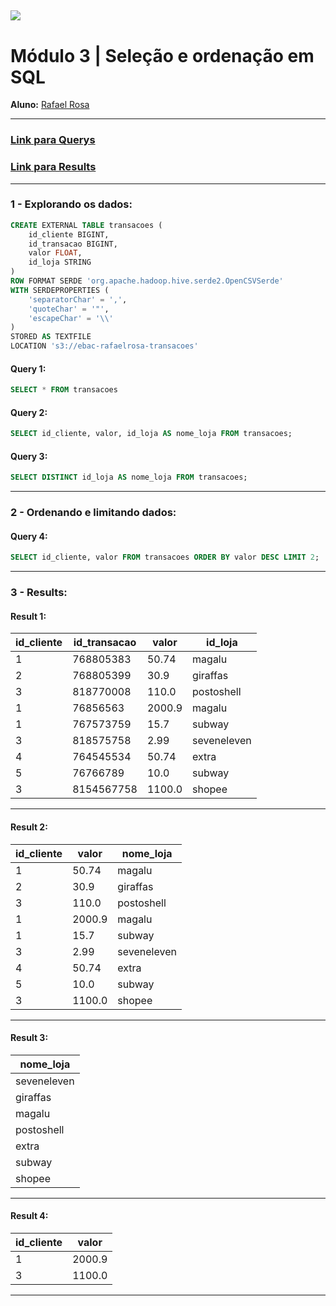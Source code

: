 [![](https://raw.githubusercontent.com/raafarosa/Ebac_Data_Scientist_General/main/utilities/newebac_logo_black_half.png)](https://github.com/raafarosa/Ebac_SQL_for_Data_Analysis)
---
# **Módulo 3** | Seleção e ordenação em SQL

**Aluno:** [Rafael Rosa](https://www.linkedin.com/in/rafael-rosa-alves/)<br>

---

### [Link para Querys](https://github.com/raafarosa/Ebac_SQL_for_Data_Analysis/tree/main/Module%203%20-%20Sele%C3%A7%C3%A3o%20e%20ordena%C3%A7%C3%A3o%20em%20SQL/Query) <br>
### [Link para Results](https://github.com/raafarosa/Ebac_SQL_for_Data_Analysis/tree/main/Module%203%20-%20Sele%C3%A7%C3%A3o%20e%20ordena%C3%A7%C3%A3o%20em%20SQL/Results)

---
### **1 - Explorando os dados**: <br>

```sql
CREATE EXTERNAL TABLE transacoes (
	id_cliente BIGINT,
	id_transacao BIGINT,
	valor FLOAT,
	id_loja STRING
)
ROW FORMAT SERDE 'org.apache.hadoop.hive.serde2.OpenCSVSerde'
WITH SERDEPROPERTIES (
	'separatorChar' = ',',
	'quoteChar' = '"',
	'escapeChar' = '\\'
)
STORED AS TEXTFILE
LOCATION 's3://ebac-rafaelrosa-transacoes'
```
#### **Query 1:**

```sql
SELECT * FROM transacoes
```
#### **Query 2:**
```sql
SELECT id_cliente, valor, id_loja AS nome_loja FROM transacoes;
```
#### **Query 3:**
```sql
SELECT DISTINCT id_loja AS nome_loja FROM transacoes;
```
---

### **2 - Ordenando e limitando dados**: <br>

#### **Query 4:** <br>
```sql
SELECT id_cliente, valor FROM transacoes ORDER BY valor DESC LIMIT 2;
```
---
### **3 - Results**: <br>

#### **Result 1:**

|id_cliente|id_transacao|valor |id_loja    |
|----------|------------|------|-----------|
|1         |768805383   |50.74 |magalu     |
|2         |768805399   |30.9  |giraffas   |
|3         |818770008   |110.0 |postoshell |
|1         |76856563    |2000.9|magalu     |
|1         |767573759   |15.7  |subway     |
|3         |818575758   |2.99  |seveneleven|
|4         |764545534   |50.74 |extra      |
|5         |76766789    |10.0  |subway     |
|3         |8154567758  |1100.0|shopee     |


----

#### **Result 2:**

|id_cliente|valor     |nome_loja|
|----------|----------|---------|
|1         |50.74     |magalu   |
|2         |30.9      |giraffas |
|3         |110.0     |postoshell|
|1         |2000.9    |magalu   |
|1         |15.7      |subway   |
|3         |2.99      |seveneleven|
|4         |50.74     |extra    |
|5         |10.0      |subway   |
|3         |1100.0    |shopee   |


---

#### **Result 3:**

|nome_loja|
|---------|
|seveneleven|
|giraffas |
|magalu   |
|postoshell|
|extra    |
|subway   |
|shopee   |


---

#### **Result 4:**

|id_cliente|valor |
|----------|------|
|1         |2000.9|
|3         |1100.0|


---